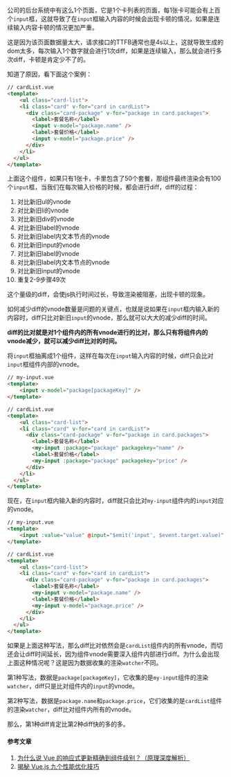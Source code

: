 公司的后台系统中有这么1个页面，它是1个卡列表的页面，每1张卡可能会有上百个`input`框，这就导致了在`input`框输入内容的时候会出现卡顿的情况，如果是连续输入内容卡顿的情况更加严重。

这是因为该页面数据量太大，请求接口的TTFB通常也是4s以上，这就导致生成的dom太多，每次输入1个数字就会进行1次diff，如果是连续输入，那么就会进行多次diff，卡顿是肯定少不了的。

知道了原因，看下面这个案例：

```html
// cardList.vue
<template>
	<ul class="card-list">
    <li class="card" v-for="card in cardList">
      <div class="card-package" v-for="package in card.packages">
        <label>套餐名称</label>
      	<input v-model="package.name" />
      	<label>套餐价格</label>
      	<input v-model="package.price" />
      </div>
    </li>
  </ul>
</template>
```

上面这个组件，如果只有1张卡，卡里包含了50个套餐，那组件最终渲染会有100个`input`框，当我们在每次输入价格的时候，都会进行diff，diff的过程：

1. 对比新旧ul的vnode
2. 对比新旧li的vnode
3. 对比新旧div的vnode
4. 对比新旧label的vnode
5. 对比新旧label内文本节点的vnode
6. 对比新旧input的vnode
7. 对比新旧label的vnode
8. 对比新旧label内文本节点的vnode
9. 对比新旧input的vnode
10. 重复2-9步骤49次

这个量级的diff，会使js执行时间过长，导致渲染被阻塞，出现卡顿的现象。

如何减少diff的vnode数量是问题的关键点，也就是说如果在`input`框内输入新的内容时，diff只比对新旧`input`的vnode，那么就可以大大的减少diff的时间。

**diff的比对就是对1个组件内的所有vnode进行的比对，那么只有将组件内的vnode减少，就可以减少diff比对的时间。**

将`input`框抽离成1个组件，这样在每次在`input`输入内容的时候，diff只会比对`input`框组件内部的vnode。

```html
// my-input.vue
<template>
	<input v-model="package[packageKey]" />
</template>

// cardList.vue
<template>
	<ul class="card-list">
    <li class="card" v-for="card in cardList">
      <div class="card-package" v-for="package in card.packages">
        <label>套餐名称</label>
      	<my-input :package="package" packagekey="name" />
      	<label>套餐价格</label>
      	<my-input :package="package" packagekey="price" />
      </div>
    </li>
  </ul>
</template>
```

现在，在`input`框内输入新的内容时，diff就只会比对`my-input`组件内的`input`对应的vnode。

```html	
// my-input.vue
<template>
	<input :value="value" @input="$emit('input', $event.target.value)"  />
</template>

// cardList.vue
<template>
	<ul class="card-list">
    <li class="card" v-for="card in cardList">
      <div class="card-package" v-for="package in card.packages">
        <label>套餐名称</label>
      	<my-input v-model="package.name" />
      	<label>套餐价格</label>
      	<my-input v-model="package.price" />
      </div>
    </li>
  </ul>
</template>
```

如果是上面这种写法，那么diff比对依然会是`cardList`组件内的所有vnode，而切还会让diff时间延长，因为组件vnode需要深入组件内部进行diff。为什么会出现上面这种情况呢？这是因为数据收集的渲染`watcher`不同。

第1种写法，数据是`package[packageKey]`，它收集的是`my-input`组件的渲染`watcher`，diff只是比对组件内的`input`的vnode。

第2种写法，数据是`package.name`和`package.price`，它们收集的是`cardList`组件的渲染`watcher`，diff比对组件内所有的vnode。

那么，第1种diff肯定比第2种diff快的多的多。

#### 参考文章

1. [为什么说 Vue 的响应式更新精确到组件级别？（原理深度解析）](https://juejin.cn/post/6844904113432444942)
2. [揭秘 Vue.js 九个性能优化技巧](https://juejin.cn/post/6922641008106668045)

